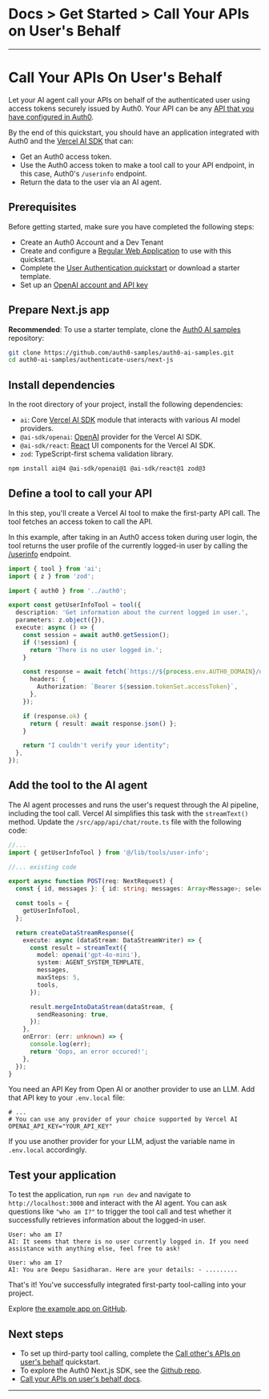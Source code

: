 # Docs > Get Started > Call Your APIs on User's Behalf

---

# Call Your APIs On User's Behalf

Let your AI agent call your APIs on behalf of the authenticated user using access tokens securely issued by Auth0. Your API can be any [API that you have configured in Auth0](https://auth0.com/docs/get-started/apis).

By the end of this quickstart, you should have an application integrated with Auth0 and the [Vercel AI SDK](https://sdk.vercel.ai/docs) that can:

- Get an Auth0 access token.
- Use the Auth0 access token to make a tool call to your API endpoint, in this case, Auth0's `/userinfo` endpoint.
- Return the data to the user via an AI agent.

## Prerequisites

Before getting started, make sure you have completed the following steps:

- Create an Auth0 Account and a Dev Tenant
- Create and configure a [Regular Web Application](https://auth0.com/docs/get-started/applications) to use with this quickstart.
- Complete the [User Authentication quickstart](https://auth0.com/ai/docs/user-authentication) or download a starter template.
- Set up an [OpenAI account and API key](https://platform.openai.com/docs/libraries#create-and-export-an-api-key)

## Prepare Next.js app

**Recommended**: To use a starter template, clone the [Auth0 AI samples](https://github.com/auth0-samples/auth0-ai-samples) repository:

```bash
git clone https://github.com/auth0-samples/auth0-ai-samples.git
cd auth0-ai-samples/authenticate-users/next-js
```

## Install dependencies

In the root directory of your project, install the following dependencies:

- `ai`: Core [Vercel AI SDK](https://sdk.vercel.ai/docs) module that interacts with various AI model providers.
- `@ai-sdk/openai`: [OpenAI](https://sdk.vercel.ai/providers/ai-sdk-providers/openai) provider for the Vercel AI SDK.
- `@ai-sdk/react`: [React](https://react.dev/) UI components for the Vercel AI SDK.
- `zod`: TypeScript-first schema validation library.

```bash
npm install ai@4 @ai-sdk/openai@1 @ai-sdk/react@1 zod@3
```

## Define a tool to call your API

In this step, you'll create a Vercel AI tool to make the first-party API call. The tool fetches an access token to call the API.

In this example, after taking in an Auth0 access token during user login, the tool returns the user profile of the currently logged-in user by calling the [/userinfo](https://auth0.com/docs/api/authentication/user-profile/get-user-info) endpoint.

```ts file=src/lib/tools/user-info.ts
import { tool } from 'ai';
import { z } from 'zod';

import { auth0 } from '../auth0';

export const getUserInfoTool = tool({
  description: 'Get information about the current logged in user.',
  parameters: z.object({}),
  execute: async () => {
    const session = await auth0.getSession();
    if (!session) {
      return 'There is no user logged in.';
    }

    const response = await fetch(`https://${process.env.AUTH0_DOMAIN}/userinfo`, {
      headers: {
        Authorization: `Bearer ${session.tokenSet.accessToken}`,
      },
    });

    if (response.ok) {
      return { result: await response.json() };
    }

    return "I couldn't verify your identity";
  },
});
```

## Add the tool to the AI agent

The AI agent processes and runs the user's request through the AI pipeline, including the tool call. Vercel AI simplifies this task with the `streamText()` method. Update the `/src/app/api/chat/route.ts` file with the following code:

```ts file=src/app/api/chat/route.ts
//...
import { getUserInfoTool } from '@/lib/tools/user-info';

//... existing code

export async function POST(req: NextRequest) {
  const { id, messages }: { id: string; messages: Array<Message>; selectedChatModel: string } = await req.json();

  const tools = {
    getUserInfoTool,
  };

  return createDataStreamResponse({
    execute: async (dataStream: DataStreamWriter) => {
      const result = streamText({
        model: openai('gpt-4o-mini'),
        system: AGENT_SYSTEM_TEMPLATE,
        messages,
        maxSteps: 5,
        tools,
      });

      result.mergeIntoDataStream(dataStream, {
        sendReasoning: true,
      });
    },
    onError: (err: unknown) => {
      console.log(err);
      return 'Oops, an error occured!';
    },
  });
}
```

You need an API Key from Open AI or another provider to use an LLM. Add that API key to your `.env.local` file:

```env file=.env.local
# ...
# You can use any provider of your choice supported by Vercel AI
OPENAI_API_KEY="YOUR_API_KEY"
```

If you use another provider for your LLM, adjust the variable name in `.env.local` accordingly.

## Test your application

To test the application, run `npm run dev` and navigate to `http://localhost:3000` and interact with the AI agent. You can ask questions like `"who am I?"` to trigger the tool call and test whether it successfully retrieves information about the logged-in user.

```
User: who am I?
AI: It seems that there is no user currently logged in. If you need assistance with anything else, feel free to ask!

User: who am I?
AI: You are Deepu Sasidharan. Here are your details: - .........
```

That's it! You've successfully integrated first-party tool-calling into your project.

Explore [the example app on GitHub](https://github.com/auth0-samples/auth0-ai-samples/tree/main/call-your-apis/next-js).

## Next steps

- To set up third-party tool calling, complete the
  [Call other's APIs on user's behalf](https://auth0.com/ai/docs/call-others-apis-on-users-behalf) quickstart.
- To explore the Auth0 Next.js SDK, see the
  [Github repo](https://github.com/auth0/nextjs-auth0).
- [Call your APIs on user's behalf docs](https://auth0.com/ai/docs/call-your-apis-on-users-behalf).

---
